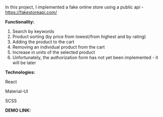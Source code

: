 In this project, I implemented a fake online store using a public api - https://fakestoreapi.com/

<b>Functionality:</b>

1. Search by keywords
2. Product sorting (by price from lowest/from highest and by rating)
3. Adding the product to the cart
4. Removing an individual product from the cart
5. Increase in units of the selected product
6. Unfortunately, the authorization form has not yet been implemented - it will be later

<b>Technologies:</b>

React

Material-UI

SCSS

<b>DEMO LINK:</b>
